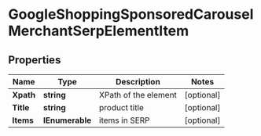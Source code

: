 # GoogleShoppingSponsoredCarouselMerchantSerpElementItem


## Properties

| Name | Type | Description | Notes |
|------------ | ------------- | ------------- | -------------|
**Xpath** | **string** | XPath of the element |[optional]|
**Title** | **string** | product title |[optional]|
**Items** | **IEnumerable<GoogleShoppingSponsoredCarouselElement>** | items in SERP |[optional]|